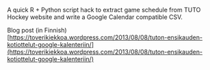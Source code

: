 A quick R + Python script hack to extract game schedule from TUTO Hockey website and write a Google Calendar compatible CSV.

Blog post (in Finnish)
[https://toverikiekkoa.wordpress.com/2013/08/08/tuton-ensikauden-kotiottelut-google-kalenteriin/](https://toverikiekkoa.wordpress.com/2013/08/08/tuton-ensikauden-kotiottelut-google-kalenteriin/)
